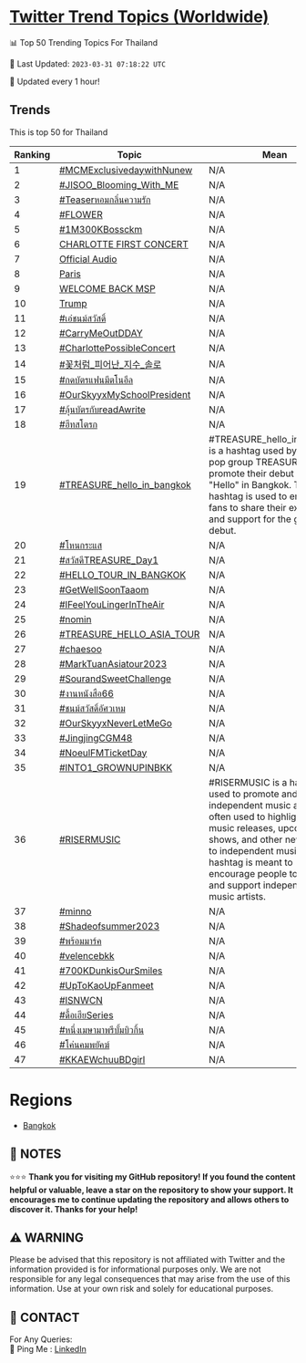 [Twitter Trend Topics (Worldwide)](https://github.com/ErcinDedeoglu/Twitter-Trend-Topics)
==========


📊 Top 50 Trending Topics For Thailand

📆 Last Updated: `2023-03-31 07:18:22 UTC`

🔧 Updated every 1 hour!


## Trends

This is top 50 for Thailand

| Ranking | Topic | Mean |
| ------- | ------------ | ------------ |
| 1 | [#MCMExclusivedaywithNunew](http://twitter.com/search?q=%23MCMExclusivedaywithNunew) | N/A |
| 2 | [#JISOO_Blooming_With_ME](http://twitter.com/search?q=%23JISOO_Blooming_With_ME) | N/A |
| 3 | [#Teaserหอมกลิ่นความรัก](http://twitter.com/search?q=%23Teaser%e0%b8%ab%e0%b8%ad%e0%b8%a1%e0%b8%81%e0%b8%a5%e0%b8%b4%e0%b9%88%e0%b8%99%e0%b8%84%e0%b8%a7%e0%b8%b2%e0%b8%a1%e0%b8%a3%e0%b8%b1%e0%b8%81) | N/A |
| 4 | [#FLOWER](http://twitter.com/search?q=%23FLOWER) | N/A |
| 5 | [#1M300KBossckm](http://twitter.com/search?q=%231M300KBossckm) | N/A |
| 6 | [CHARLOTTE FIRST CONCERT](http://twitter.com/search?q=CHARLOTTE+FIRST+CONCERT) | N/A |
| 7 | [Official Audio](http://twitter.com/search?q=Official+Audio) | N/A |
| 8 | [Paris](http://twitter.com/search?q=Paris) | N/A |
| 9 | [WELCOME BACK MSP](http://twitter.com/search?q=WELCOME+BACK+MSP) | N/A |
| 10 | [Trump](http://twitter.com/search?q=Trump) | N/A |
| 11 | [#เอ๋ชนม์สวัสดิ์](http://twitter.com/search?q=%23%e0%b9%80%e0%b8%ad%e0%b9%8b%e0%b8%8a%e0%b8%99%e0%b8%a1%e0%b9%8c%e0%b8%aa%e0%b8%a7%e0%b8%b1%e0%b8%aa%e0%b8%94%e0%b8%b4%e0%b9%8c) | N/A |
| 12 | [#CarryMeOutDDAY](http://twitter.com/search?q=%23CarryMeOutDDAY) | N/A |
| 13 | [#CharlottePossibleConcert](http://twitter.com/search?q=%23CharlottePossibleConcert) | N/A |
| 14 | [#꽃처럼_피어난_지수_솔로](http://twitter.com/search?q=%23%ea%bd%83%ec%b2%98%eb%9f%bc_%ed%94%bc%ec%96%b4%eb%82%9c_%ec%a7%80%ec%88%98_%ec%86%94%eb%a1%9c) | N/A |
| 15 | [#กดบัตรแฟนมีตโนอึล](http://twitter.com/search?q=%23%e0%b8%81%e0%b8%94%e0%b8%9a%e0%b8%b1%e0%b8%95%e0%b8%a3%e0%b9%81%e0%b8%9f%e0%b8%99%e0%b8%a1%e0%b8%b5%e0%b8%95%e0%b9%82%e0%b8%99%e0%b8%ad%e0%b8%b6%e0%b8%a5) | N/A |
| 16 | [#OurSkyyxMySchoolPresident](http://twitter.com/search?q=%23OurSkyyxMySchoolPresident) | N/A |
| 17 | [#ลุ้นบัตรกับreadAwrite](http://twitter.com/search?q=%23%e0%b8%a5%e0%b8%b8%e0%b9%89%e0%b8%99%e0%b8%9a%e0%b8%b1%e0%b8%95%e0%b8%a3%e0%b8%81%e0%b8%b1%e0%b8%9areadAwrite) | N/A |
| 18 | [#ฮีทสโตรก](http://twitter.com/search?q=%23%e0%b8%ae%e0%b8%b5%e0%b8%97%e0%b8%aa%e0%b9%82%e0%b8%95%e0%b8%a3%e0%b8%81) | N/A |
| 19 | [#TREASURE_hello_in_bangkok](http://twitter.com/search?q=%23TREASURE_hello_in_bangkok) | #TREASURE_hello_in_bangkok is a hashtag used by the K-pop group TREASURE to promote their debut single "Hello" in Bangkok. The hashtag is used to encourage fans to share their excitement and support for the group's debut. |
| 20 | [#โหนกระแส](http://twitter.com/search?q=%23%e0%b9%82%e0%b8%ab%e0%b8%99%e0%b8%81%e0%b8%a3%e0%b8%b0%e0%b9%81%e0%b8%aa) | N/A |
| 21 | [#สวัสดีTREASURE_Day1](http://twitter.com/search?q=%23%e0%b8%aa%e0%b8%a7%e0%b8%b1%e0%b8%aa%e0%b8%94%e0%b8%b5TREASURE_Day1) | N/A |
| 22 | [#HELLO_TOUR_IN_BANGKOK](http://twitter.com/search?q=%23HELLO_TOUR_IN_BANGKOK) | N/A |
| 23 | [#GetWellSoonTaaom](http://twitter.com/search?q=%23GetWellSoonTaaom) | N/A |
| 24 | [#IFeelYouLingerInTheAir](http://twitter.com/search?q=%23IFeelYouLingerInTheAir) | N/A |
| 25 | [#nomin](http://twitter.com/search?q=%23nomin) | N/A |
| 26 | [#TREASURE_HELLO_ASIA_TOUR](http://twitter.com/search?q=%23TREASURE_HELLO_ASIA_TOUR) | N/A |
| 27 | [#chaesoo](http://twitter.com/search?q=%23chaesoo) | N/A |
| 28 | [#MarkTuanAsiatour2023](http://twitter.com/search?q=%23MarkTuanAsiatour2023) | N/A |
| 29 | [#SourandSweetChallenge](http://twitter.com/search?q=%23SourandSweetChallenge) | N/A |
| 30 | [#งานหนังสือ66](http://twitter.com/search?q=%23%e0%b8%87%e0%b8%b2%e0%b8%99%e0%b8%ab%e0%b8%99%e0%b8%b1%e0%b8%87%e0%b8%aa%e0%b8%b7%e0%b8%ad66) | N/A |
| 31 | [#ชนม์สวัสดิ์อัศวเหม](http://twitter.com/search?q=%23%e0%b8%8a%e0%b8%99%e0%b8%a1%e0%b9%8c%e0%b8%aa%e0%b8%a7%e0%b8%b1%e0%b8%aa%e0%b8%94%e0%b8%b4%e0%b9%8c%e0%b8%ad%e0%b8%b1%e0%b8%a8%e0%b8%a7%e0%b9%80%e0%b8%ab%e0%b8%a1) | N/A |
| 32 | [#OurSkyyxNeverLetMeGo](http://twitter.com/search?q=%23OurSkyyxNeverLetMeGo) | N/A |
| 33 | [#JingjingCGM48](http://twitter.com/search?q=%23JingjingCGM48) | N/A |
| 34 | [#NoeulFMTicketDay](http://twitter.com/search?q=%23NoeulFMTicketDay) | N/A |
| 35 | [#INTO1_GROWNUPINBKK](http://twitter.com/search?q=%23INTO1_GROWNUPINBKK) | N/A |
| 36 | [#RISERMUSIC](http://twitter.com/search?q=%23RISERMUSIC) | #RISERMUSIC is a hashtag used to promote and support independent music artists. It is often used to highlight new music releases, upcoming shows, and other news related to independent music. The hashtag is meant to encourage people to discover and support independent music artists. |
| 37 | [#minno](http://twitter.com/search?q=%23minno) | N/A |
| 38 | [#Shadeofsummer2023](http://twitter.com/search?q=%23Shadeofsummer2023) | N/A |
| 39 | [#พร้อมมาร์ค](http://twitter.com/search?q=%23%e0%b8%9e%e0%b8%a3%e0%b9%89%e0%b8%ad%e0%b8%a1%e0%b8%a1%e0%b8%b2%e0%b8%a3%e0%b9%8c%e0%b8%84) | N/A |
| 40 | [#velencebkk](http://twitter.com/search?q=%23velencebkk) | N/A |
| 41 | [#700KDunkisOurSmiles](http://twitter.com/search?q=%23700KDunkisOurSmiles) | N/A |
| 42 | [#UpToKaoUpFanmeet](http://twitter.com/search?q=%23UpToKaoUpFanmeet) | N/A |
| 43 | [#ISNWCN](http://twitter.com/search?q=%23ISNWCN) | N/A |
| 44 | [#ดื้อเฮียSeries](http://twitter.com/search?q=%23%e0%b8%94%e0%b8%b7%e0%b9%89%e0%b8%ad%e0%b9%80%e0%b8%ae%e0%b8%b5%e0%b8%a2Series) | N/A |
| 45 | [#หนึ่งเมษามาพรีบั้มบิวกิ้น](http://twitter.com/search?q=%23%e0%b8%ab%e0%b8%99%e0%b8%b6%e0%b9%88%e0%b8%87%e0%b9%80%e0%b8%a1%e0%b8%a9%e0%b8%b2%e0%b8%a1%e0%b8%b2%e0%b8%9e%e0%b8%a3%e0%b8%b5%e0%b8%9a%e0%b8%b1%e0%b9%89%e0%b8%a1%e0%b8%9a%e0%b8%b4%e0%b8%a7%e0%b8%81%e0%b8%b4%e0%b9%89%e0%b8%99) | N/A |
| 46 | [#โค่นคมพยัคฆ์](http://twitter.com/search?q=%23%e0%b9%82%e0%b8%84%e0%b9%88%e0%b8%99%e0%b8%84%e0%b8%a1%e0%b8%9e%e0%b8%a2%e0%b8%b1%e0%b8%84%e0%b8%86%e0%b9%8c) | N/A |
| 47 | [#KKAEWchuuBDgirl](http://twitter.com/search?q=%23KKAEWchuuBDgirl) | N/A |



# Regions

* [Bangkok](</Thailand/Bangkok.md>)



## 📝 NOTES

⭐⭐⭐ **Thank you for visiting my GitHub repository! If you found the content helpful or valuable, leave a star on the repository to show your support. It encourages me to continue updating the repository and allows others to discover it. Thanks for your help!**


## ⚠️ WARNING

Please be advised that this repository is not affiliated with Twitter and the information provided is for informational purposes only. We are not responsible for any legal consequences that may arise from the use of this information. Use at your own risk and solely for educational purposes.


## 📨 CONTACT

 For Any Queries:  
            🏓 Ping Me : [LinkedIn](https://www.linkedin.com/in/ercindedeoglu/)
